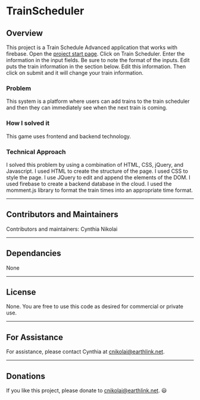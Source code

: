 # TrainScheduler

## Overview

This project is a Train Schedule Advanced application that works with firebase.  Open the [project start page](https://cnikolai.github.io/TrainSchedulerAdvanced2/). Click on Train Scheduler.  Enter the information in the input fields.  Be sure to note the format of the inputs.  Edit puts the train information in the section below.  Edit this information.  Then click on submit and it will change your train information.  

### Problem 
This system is a platform where users can add trains to the train scheduler and then they can immediately see when the next train is coming.   

### How I solved it
This game uses frontend and backend technology.  

### Technical Approach
I solved this problem by using a combination of HTML, CSS, jQuery, and Javascript. I used HTML to create the structure of the page.  I used CSS to style the page.  I use JQuery to edit and append the elements of the DOM.  I used firebase to create a backend database in the cloud.  I used the momment.js library to format the train times into an appropriate time format.  

- - -

## Contributors and Maintainers

Contributors and maintainers: Cynthia Nikolai

- - -

## Dependancies
  
None

- - -

## License
  
None.  You are free to use this code as desired for commercial or private use. 

- - -

## For Assistance

For assistance, please contact Cynthia at cnikolai@earthlink.net. 

- - -

## Donations
    
If you like this project, please donate to cnikolai@earthlink.net.  :smiley:
